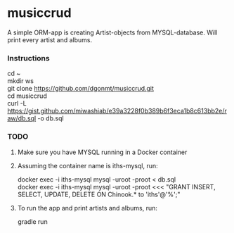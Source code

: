 # musiccrud
A simple ORM-app is creating Artist-objects from MYSQL-database.
Will print every artist and albums.
  
    



### Instructions  
cd ~  
mkdir ws  
git clone https://github.com/dgonmt/musiccrud.git  
cd musiccrud  
curl -L  https://gist.github.com/miwashiab/e39a3228f0b389b6f3eca1b8c613bb2e/raw/db.sql -o db.sql

### TODO  
1) Make sure you have MYSQL running in a Docker container
2) Assuming the container name is iths-mysql, run:  

	docker exec -i iths-mysql mysql -uroot -proot < db.sql  
	docker exec -i iths-mysql mysql -uroot -proot <<< "GRANT INSERT, SELECT, UPDATE, DELETE ON Chinook.* to 'iths'@'%';"

3) To run the app and print artists and albums, run:  

	gradle run
